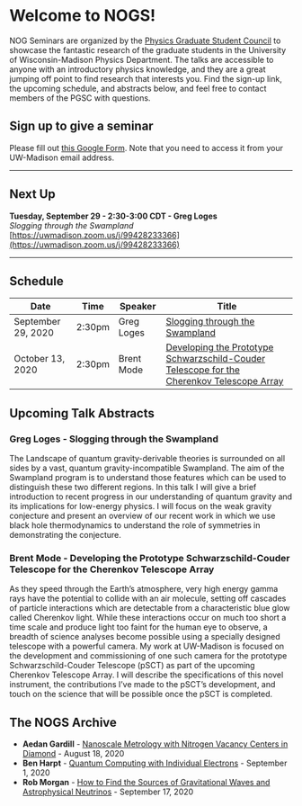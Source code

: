 # Welcome to NOGS!

NOG Seminars are organized by the [Physics Graduate Student Council](https://pgsc.physics.wisc.edu/) to showcase the fantastic research of the graduate students in the University of Wisconsin-Madison Physics Department.
The talks are accessible to anyone with an introductory physics knowledge, and they are a great jumping off point to find research that interests you.
Find the sign-up link, the upcoming schedule, and abstracts below, and feel free to contact members of the PGSC with questions.

## Sign up to give a seminar

Please fill out [this Google Form](https://forms.gle/438djJc1GmeK9qfS8). 
Note that you need to access it from your UW-Madison email address.

---

## Next Up
**Tuesday, September 29 - 2:30-3:00 CDT - Greg Loges**
<br>
_Slogging through the Swampland_
<br>
[https://uwmadison.zoom.us/j/99428233366](https://uwmadison.zoom.us/j/99428233366)

---

## Schedule

| Date | Time | Speaker | Title |
| --- | --- | --- | --- |
| September 29, 2020 | 2:30pm | Greg Loges | [Slogging through the Swampland](https://rmorgan10.github.io/NOGS/GregLoges/) |
| October 13, 2020 | 2:30pm | Brent Mode | [Developing the Prototype Schwarzschild-Couder Telescope for the Cherenkov Telescope Array](https://rmorgan10.github.io/NOGS/BrentMode/) |

## Upcoming Talk Abstracts

### Greg Loges - Slogging through the Swampland

The Landscape of quantum gravity-derivable theories is surrounded on all sides by a vast, quantum gravity-incompatible Swampland. 
The aim of the Swampland program is to understand those features which can be used to distinguish these two different regions. 
In this talk I will give a brief introduction to recent progress in our understanding of quantum gravity and its implications for low-energy physics. 
I will focus on the weak gravity conjecture and present an overview of our recent work in which we use black hole thermodynamics to understand the role of symmetries in demonstrating the conjecture.

### Brent Mode - Developing the Prototype Schwarzschild-Couder Telescope for the Cherenkov Telescope Array

As they speed through the Earth’s atmosphere, very high energy gamma rays have the potential to collide with an air molecule, setting off cascades of particle interactions which are detectable from a characteristic blue glow called Cherenkov light. 
While these interactions occur on much too short a time scale and produce light too faint for the human eye to observe, a breadth of science analyses become possible using a specially designed telescope with a powerful camera. 
My work at UW-Madison is focused on the development and commissioning of one such camera for the prototype Schwarzschild-Couder Telescope (pSCT) as part of the upcoming Cherenkov Telescope Array. 
I will describe the specifications of this novel instrument, the contributions I’ve made to the pSCT’s development, and touch on the science that will be possible once the pSCT is completed.

## The NOGS Archive

- **Aedan Gardill** - [Nanoscale Metrology with Nitrogen Vacancy Centers in Diamond](https://rmorgan10.github.io/NOGS/AedanGardill/) - August 18, 2020
- **Ben Harpt** - [Quantum Computing with Individual Electrons](https://rmorgan10.github.io/NOGS/BenHarpt/) - September 1, 2020
- **Rob Morgan** - [How to Find the Sources of Gravitational Waves and Astrophysical Neutrinos](https://rmorgan10.github.io/NOGS/RobMorgan/) - September 17, 2020
